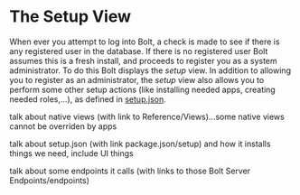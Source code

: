 # The Setup View

When ever you attempt to log into Bolt, a check is made to see if there is any registered user in the database. If there is no registered user Bolt assumes this is a fresh install, and proceeds to register you as a system administrator. To do this Bolt displays the _setup_ view. In addition to allowing you to register as an administrator, the _setup_ view also allows you to perform some other setup actions \(like installing needed apps, creating needed roles,...\), as defined in [setup.json](/setting-up-bolt/setup.json.md).

talk about native views \(with link to Reference/Views\)...some native views cannot be overriden by apps

talk about setup.json \(with link package.json/setup\) and how it installs things we need, include UI things

talk about some endpoints it calls \(with links to those Bolt Server Endpoints/endpoints\)

